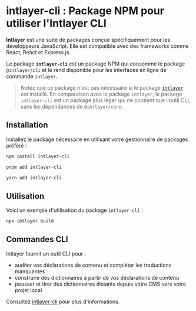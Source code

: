 # intlayer-cli : Package NPM pour utiliser l'Intlayer CLI

**Intlayer** est une suite de packages conçue spécifiquement pour les développeurs JavaScript. Elle est compatible avec des frameworks comme React, React et Express.js.

Le package **`intlayer-cli`** est un package NPM qui consomme le package `@intlayer/cli` et le rend disponible pour les interfaces en ligne de commande `intlayer`.

> Notez que ce package n'est pas nécessaire si le package [`intlayer`](https://github.com/aymericzip/intlayer/tree/main/docs/fr/packages/intlayer/index.md) est installé. En comparaison avec le package `intlayer`, le package `intlayer-cli` est un package plus léger qui ne contient que l'outil CLI, sans les dépendances de `@intlayer/core`.

## Installation

Installez le package nécessaire en utilisant votre gestionnaire de packages préféré :

```bash packageManager="npm"
npm install intlayer-cli
```

```bash packageManager="pnpm"
pnpm add intlayer-cli
```

```bash packageManager="yarn"
yarn add intlayer-cli
```

## Utilisation

Voici un exemple d'utilisation du package `intlayer-cli` :

```bash
npx intlayer build
```

## Commandes CLI

Intlayer fournit un outil CLI pour :

- auditer vos déclarations de contenu et compléter les traductions manquantes
- construire des dictionnaires à partir de vos déclarations de contenu
- pousser et tirer des dictionnaires distants depuis votre CMS vers votre projet local

Consultez [intlayer-cli](https://github.com/aymericzip/intlayer/blob/main/docs/fr/intlayer_cli.md) pour plus d'informations.
